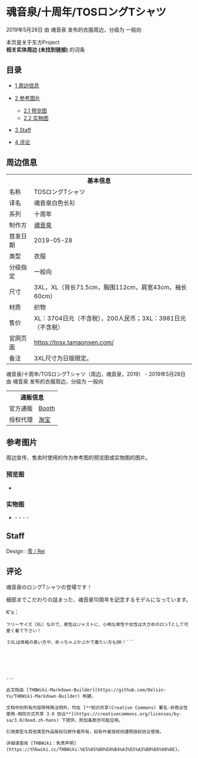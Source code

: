 # 魂音泉/十周年/TOSロングTシャツ

<!-- source html: G:\repos\THBWiki-Markdown-Builder\THBWikiMarkdown\Temp\main\d\d5\ns0%3A%E9%AD%82%E9%9F%B3%E6%B3%89%2F%E5%8D%81%E5%91%A8%E5%B9%B4%2FTOS%E3%83%AD%E3%83%B3%E3%82%B0T%E3%82%B7%E3%83%A3%E3%83%84.html -->

2019年5月28日 由 魂音泉  发布的衣服周边，分级为 一般向

本页是关于东方Project  
 **相关实体周边 (未找到链接)** 的词条
## 目录

- [1 周边信息](#周边信息)
- [2 参考图片](#参考图片)

  - [2.1 预览图](#预览图)
  - [2.2 实物图](#实物图)



- [3 Staff](#Staff)
- [4 评论](#评论)




## 周边信息

<table><tbody><tr><th colspan="2">基本信息</th></tr><tr><td class="label">名称</td><td> TOSロングTシャツ </td></tr><tr><td class="label">译名</td><td> 魂音泉白色长衫 </td></tr><tr><td class="label">系列</td><td> 十周年 </td></tr><tr><td class="label">制作方</td><td><a href="./魂音泉.md" title="魂音泉">魂音泉</a></td></tr><tr><td class="label">首发日期</td><td>2019-05-28</td></tr><tr><td class="label">类型</td><td>衣服</td></tr><tr><td class="label">分级指定</td><td>一般向</td></tr><tr><td class="label">尺寸</td><td>3XL，XL（背长71.5cm，胸围112cm，肩宽43cm，袖长60cm）</td></tr><tr><td class="label">材质</td><td>织物</td></tr><tr><td class="label">售价</td><td>XL：3704日元（不含税），200人民币；3XL：3981日元（不含税）</td></tr>
<tr><td class="label">官网页面</td><td><a rel="nofollow" class="external free" href="https://tosx.tamaonsen.com/">https://tosx.tamaonsen.com/</a></td></tr><tr><td class="label">备注</td><td>3XL尺寸为日版限定。<br></td></tr></tbody></table>

魂音泉/十周年/TOSロングTシャツ（周边，魂音泉，2019） - 2019年5月28日 由 魂音泉  发布的衣服周边，分级为 一般向

<table><tbody><tr><th colspan="3">通贩信息</th></tr><tr><td class="label">官方通贩</td><td colspan="2"><a rel="nofollow" class="external text" href="https://tamaonsen-556.booth.pm/items/1402589">Booth</a></td></tr><tr><td class="label">授权代理</td><td colspan="2"><a rel="nofollow" class="external text" href="https://item.taobao.com/item.htm?spm=a2oq0.12575281.0.0.42cd1deblR2QaB&amp;ft=t&amp;id=594985077708&amp;qq-pf-to=pcqq.group">淘宝</a></td></tr></tbody></table>


## 参考图片
  
周边宣传、售卖时使用的作为参考图的预览图或实物图的图片。
  

### 预览图
- [](./文件-魂音泉／十周年／TOSロングTシャツ预览图1.jpg.md)

### 实物图
- [](./文件-魂音泉／十周年／TOSロングTシャツ实物图1.jpg.md)- [](./文件-魂音泉／十周年／TOSロングTシャツ实物图2.jpg.md)- [](./文件-魂音泉／十周年／TOSロングTシャツ实物图3.jpg.md)- [](./文件-魂音泉／十周年／TOSロングTシャツ实物图4.jpg.md)- [](./文件-魂音泉／十周年／TOSロングTシャツ实物图5.jpg.md)

## Staff
Design
: [零 / Rei](./零（同人专辑）.md)

## 评论

  
魂音泉のロングTシャツの登場です！  

細部までこだわりの詰まった、魂音泉10周年を記念するモデルになっています。  

  

K's：  

  

```
フリーサイズ（XL）なので、男性はジャストに、小柄な男性や女性は大きめのロンTとして可愛く着て下さい！  

３XLは体格の良い方や、めっちゃぶかぶかで着たい方もOK！```






---

此文档由 [THBWiki-Markdown-Builder](https://github.com/Delsin-Yu/THBWiki-Markdown-Builder) 构建。

文档中的所有内容除特殊注明外，均在 [**知识共享(Creative Commons) 署名-非商业性使用-相同方式共享 3.0 协议**](https://creativecommons.org/licenses/by-sa/3.0/deed.zh-hans) 下提供，附加条款亦可能应用。

引用类型与其他类型作品版权归原作者所有，如有作者授权则遵照授权协议使用。

详细请查阅 [THBWiki：免责声明](https://thbwiki.cc/THBWiki:%E5%85%8D%E8%B4%A3%E5%A3%B0%E6%98%8E)。

